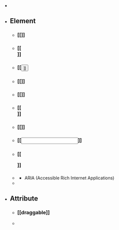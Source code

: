 -
- ## Element
	- ### [[<a>]]
	- ### [[<div>]]
	- ### [[<button>]]
	- ### [[<span>]]
	- ### [[<text>]]
	- ### [[<form>]]
	- ### [[<img>]]
	- ### [[<input>]]
	- ### [[<p>]]
	- ### <aria>
		- ARIA (Accessible Rich Internet Applications)
	-
- ## Attribute
	- ### [[draggable]]
	-